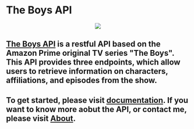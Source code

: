 # The Boys API

<p align="center" width="100%">
    <img src="https://user-images.githubusercontent.com/67076603/227109966-74a2ac45-206d-4725-bf07-5ed68a99e838.png">
</p>


## [The Boys API](https://www.theboysapi.com) is a restful API based on the Amazon Prime original TV series "The Boys". This API provides three endpoints, which allow users to retrieve information on characters, affiliations, and episodes from the show.

## To get started, please visit [documentation](https://www.theboysapi.com/docs). If you want to know more aobut the API, or contact me, please visit [About](https://www.theboysapi.com/about).

